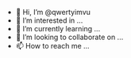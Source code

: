 - 👋 Hi, I’m @qwertyimvu
- 👀 I’m interested in ...
- 🌱 I’m currently learning ...
- 💞️ I’m looking to collaborate on ...
- 📫 How to reach me ...

<!---
qwertyimvu/qwertyimvu is a ✨ special ✨ repository because its `README.md` (this file) appears on your GitHub profile.
You can click the Preview link to take a look at your changes.
--->
